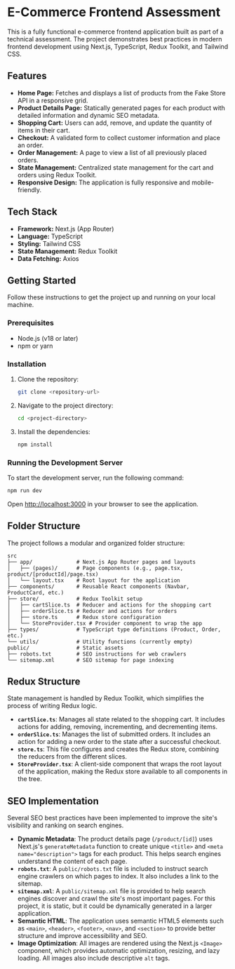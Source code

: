 # E-Commerce Frontend Assessment

This is a fully functional e-commerce frontend application built as part of a technical assessment. The project demonstrates best practices in modern frontend development using Next.js, TypeScript, Redux Toolkit, and Tailwind CSS.

## Features

- **Home Page:** Fetches and displays a list of products from the Fake Store API in a responsive grid.
- **Product Details Page:** Statically generated pages for each product with detailed information and dynamic SEO metadata.
- **Shopping Cart:** Users can add, remove, and update the quantity of items in their cart.
- **Checkout:** A validated form to collect customer information and place an order.
- **Order Management:** A page to view a list of all previously placed orders.
- **State Management:** Centralized state management for the cart and orders using Redux Toolkit.
- **Responsive Design:** The application is fully responsive and mobile-friendly.

## Tech Stack

- **Framework:** Next.js (App Router)
- **Language:** TypeScript
- **Styling:** Tailwind CSS
- **State Management:** Redux Toolkit
- **Data Fetching:** Axios

## Getting Started

Follow these instructions to get the project up and running on your local machine.

### Prerequisites

- Node.js (v18 or later)
- npm or yarn

### Installation

1.  Clone the repository:
    ```bash
    git clone <repository-url>
    ```
2.  Navigate to the project directory:
    ```bash
    cd <project-directory>
    ```
3.  Install the dependencies:
    ```bash
    npm install
    ```

### Running the Development Server

To start the development server, run the following command:

```bash
npm run dev
```

Open [http://localhost:3000](http://localhost:3000) in your browser to see the application.

## Folder Structure

The project follows a modular and organized folder structure:

```
src
├── app/              # Next.js App Router pages and layouts
│   ├── (pages)/      # Page components (e.g., page.tsx, product/[productId]/page.tsx)
│   └── layout.tsx    # Root layout for the application
├── components/       # Reusable React components (Navbar, ProductCard, etc.)
├── store/            # Redux Toolkit setup
│   ├── cartSlice.ts  # Reducer and actions for the shopping cart
│   ├── orderSlice.ts # Reducer and actions for orders
│   ├── store.ts      # Redux store configuration
│   └── StoreProvider.tsx # Provider component to wrap the app
├── types/            # TypeScript type definitions (Product, Order, etc.)
└── utils/            # Utility functions (currently empty)
public/               # Static assets
├── robots.txt        # SEO instructions for web crawlers
└── sitemap.xml       # SEO sitemap for page indexing
```

## Redux Structure

State management is handled by Redux Toolkit, which simplifies the process of writing Redux logic.

-   **`cartSlice.ts`**: Manages all state related to the shopping cart. It includes actions for adding, removing, incrementing, and decrementing items.
-   **`orderSlice.ts`**: Manages the list of submitted orders. It includes an action for adding a new order to the state after a successful checkout.
-   **`store.ts`**: This file configures and creates the Redux store, combining the reducers from the different slices.
-   **`StoreProvider.tsx`**: A client-side component that wraps the root layout of the application, making the Redux store available to all components in the tree.

## SEO Implementation

Several SEO best practices have been implemented to improve the site's visibility and ranking on search engines.

-   **Dynamic Metadata**: The product details page (`/product/[id]`) uses Next.js's `generateMetadata` function to create unique `<title>` and `<meta name="description">` tags for each product. This helps search engines understand the content of each page.
-   **`robots.txt`**: A `public/robots.txt` file is included to instruct search engine crawlers on which pages to index. It also includes a link to the sitemap.
-   **`sitemap.xml`**: A `public/sitemap.xml` file is provided to help search engines discover and crawl the site's most important pages. For this project, it is static, but it could be dynamically generated in a larger application.
-   **Semantic HTML**: The application uses semantic HTML5 elements such as `<main>`, `<header>`, `<footer>`, `<nav>`, and `<section>` to provide better structure and improve accessibility and SEO.
-   **Image Optimization**: All images are rendered using the Next.js `<Image>` component, which provides automatic optimization, resizing, and lazy loading. All images also include descriptive `alt` tags.
